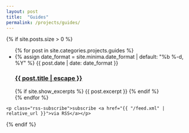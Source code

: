```yaml
---
layout: post
title:  "Guides"
permalink: /projects/guides/
---
```


<div class="project">

  {% if site.posts.size > 0 %}
    <ul class="post-list">
      {% for post in site.categories.projects.guides %}
      <li>
        {% assign date_format = site.minima.date_format | default: "%b %-d, %Y" %}
        <span class="post-meta">{{ post.date | date: date_format }}</span>
        <h3>
          <a class="post-link" href="{{ post.url | relative_url }}">
            {{ post.title | escape }}
          </a>
        </h3>
        {% if site.show_excerpts %}
          {{ post.excerpt }}
        {% endif %}
      </li>
      {% endfor %}
    </ul>

    <p class="rss-subscribe">subscribe <a href="{{ "/feed.xml" | relative_url }}">via RSS</a></p>
  {% endif %}

</div>
